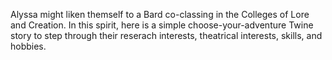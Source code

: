 Alyssa might liken themself to a Bard co-classing in the Colleges of Lore and Creation. In this spirit, here is a simple choose-your-adventure Twine story to step through their reserach interests, theatrical interests, skills, and hobbies. 

